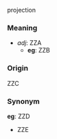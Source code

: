 projection
### Meaning
+ _adj_: ZZA
    + __eg__: ZZB

### Origin

ZZC

### Synonym

__eg__: ZZD

+ ZZE


